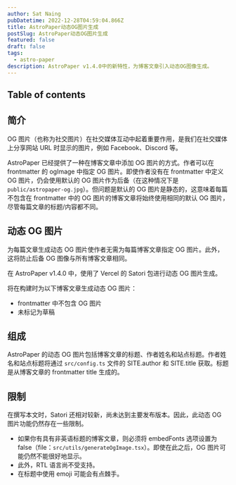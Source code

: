```yaml
---
author: Sat Naing
pubDatetime: 2022-12-28T04:59:04.866Z
title: AstroPaper动态OG图片生成
postSlug: AstroPaper动态OG图片生成
featured: false
draft: false
tags:
  - astro-paper
description: AstroPaper v1.4.0中的新特性，为博客文章引入动态OG图像生成。
---
```


## Table of contents

## 简介

OG 图片（也称为社交图片）在社交媒体互动中起着重要作用，是我们在社交媒体上分享网站 URL 时显示的图片，例如 Facebook、Discord 等。

AstroPaper 已经提供了一种在博客文章中添加 OG 图片的方式。作者可以在 frontmatter 的 ogImage 中指定 OG 图片。即使作者没有在 frontmatter 中定义 OG 图片，仍会使用默认的 OG 图片作为后备（在这种情况下是 `public/astropaper-og.jpg`）。但问题是默认的 OG 图片是静态的，这意味着每篇不包含在 frontmatter 中的 OG 图片的博客文章将始终使用相同的默认 OG 图片，尽管每篇文章的标题/内容都不同。

## 动态 OG 图片

为每篇文章生成动态 OG 图片使作者无需为每篇博客文章指定 OG 图片。此外，这将防止后备 OG 图像与所有博客文章相同。

在 AstroPaper v1.4.0 中，使用了 Vercel 的 Satori 包进行动态 OG 图片生成。

将在构建时为以下博客文章生成动态 OG 图片：

- frontmatter 中不包含 OG 图片
- 未标记为草稿

## 组成

AstroPaper 的动态 OG 图片包括博客文章的标题、作者姓名和站点标题。作者姓名和站点标题将通过 `src/config.ts` 文件的 SITE.author 和 SITE.title 获取。标题是从博客文章的 frontmatter title 生成的。

## 限制

在撰写本文时，Satori 还相对较新，尚未达到主要发布版本。因此，此动态 OG 图片功能仍然存在一些限制。

- 如果你有具有非英语标题的博客文章，则必须将 embedFonts 选项设置为 false（file：`src/utils/generateOgImage.tsx`）。即使在此之后，OG 图片可能仍然不能很好地显示。
- 此外，RTL 语言尚不受支持。
- 在标题中使用 emoji 可能会有点棘手。
